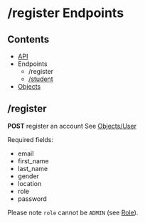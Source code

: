 # /register Endpoints #

## Contents
* [API](api.md)
* Endpoints
  * /register
  * [/student](student.md)
* [Objects](objects.md)
  
## /register

__POST__ register an account
See [Objects/User](objects.md#user)

Required fields:
* email
* first_name
* last_name
* gender
* location
* role
* password

Please note `role` cannot be `ADMIN` (see [Role](objects.md#role)).